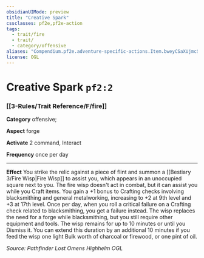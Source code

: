 ```yaml
---
obsidianUIMode: preview
title: "Creative Spark"
cssclasses: pf2e,pf2e-action
tags:
  - trait/fire
  - trait/
  - category/offensive
aliases: "Compendium.pf2e.adventure-specific-actions.Item.bweyCSaXUjmcSTAO"
license: OGL
---
```

# Creative Spark `pf2:2`

### [[3-Rules/Trait Reference/F/fire]]

**Category** offensive; 




**Aspect** forge

**Activate** 2 command, Interact

**Frequency** once per day

* * *

**Effect** You strike the relic against a piece of flint and summon a [[Bestiary 3/Fire Wisp|Fire Wisp]] to assist you, which appears in an unoccupied square next to you. The fire wisp doesn't act in combat, but it can assist you while you Craft items. You gain a +1 bonus to Crafting checks involving blacksmithing and general metalworking, increasing to +2 at 9th level and +3 at 17th level. Once per day, when you roll a critical failure on a Crafting check related to blacksmithing, you get a failure instead. The wisp replaces the need for a forge while blacksmithing, but you still require other equipment and tools. The wisp remains for up to 10 minutes or until you Dismiss it. You can extend this duration by an additional 10 minutes if you feed the wisp one light Bulk worth of charcoal or firewood, or one pint of oil.

*Source: Pathfinder Lost Omens Highhelm*
*OGL*
